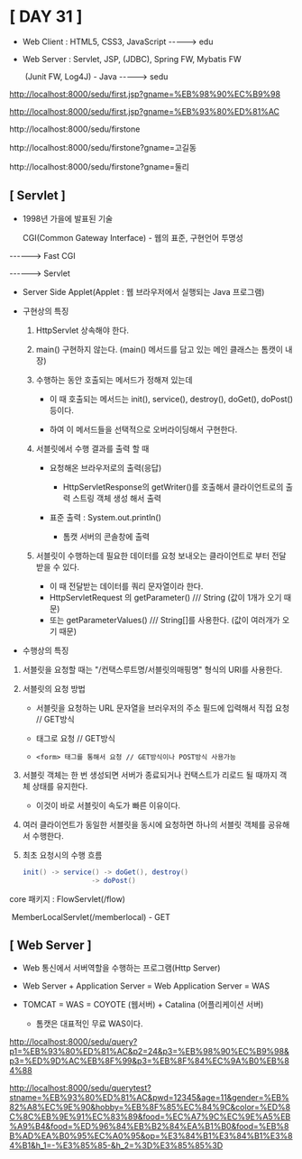 # [ DAY 31 ]



- Web Client : HTML5, CSS3, JavaScript	-----> edu

- Web Server : Servlet, JSP, (JDBC), Spring FW, Mybatis FW

  ​						(Junit FW, Log4J) - Java	-----> sedu



[http://localhost:8000/sedu/first.jsp?gname=%EB%98%90%EC%B9%98](http://localhost:8000/sedu/first.jsp?gname=또치)

[http://localhost:8000/sedu/first.jsp?gname=%EB%93%80%ED%81%AC](http://localhost:8000/sedu/first.jsp?gname=듀크)

http://localhost:8000/sedu/firstone

http://localhost:8000/sedu/firstone?gname=고길동

http://localhost:8000/sedu/firstone?gname=둘리



## [ Servlet ]

- 1998년 가을에 발표된 기술

  CGI(Common Gateway Interface) - 웹의 표준, 구현언어 투명성

------> Fast CGI

------> Servlet



- Server Side Applet(Applet : 웹 브라우저에서 실행되는 Java 프로그램)

  

- 구현상의 특징

  1. HttpServlet 상속해야 한다.

     

  2. main() 구현하지 않는다. (main() 메서드를 담고 있는 메인 클래스는 톰캣이 내장)

     

  3. 수행하는 동안 호출되는 메서드가 정해져 있는데

     - 이 때 호출되는 메서드는 init(), service(), destroy(), doGet(), doPost() 등이다.

     - 하여 이 메서드들을 선택적으로 오버라이딩해서 구현한다.

       

  4. 서블릿에서 수행 결과를 출력 할 때

     - 요청해온 브라우저로의 출력(응답)

       - HttpServletResponse의 getWriter()를 호출해서 클라이언트로의 출력 스트링 객체 생성 해서 출력

     - 표준 출력 : System.out.println() 

       - 톰캣 서버의 콘솔창에 출력

         

  5. 서블릿이 수행하는데 필요한 데이터를 요청 보내오는 클라이언트로 부터 전달받을 수 있다.

     - 이 때 전달받는 데이터를 쿼리 문자열이라 한다.
     - HttpServletRequest 의 getParameter() /// String (값이 1개가 오기 때문)
     - 또는 getParameterValues() /// String[]를 사용한다. (값이 여러개가 오기 때문)



- 수행상의 특징

1. 서블릿을 요청할 때는 "/컨택스루트명/서블릿의매핑명" 형식의 URI를 사용한다.

   

2. 서블릿의 요청 방법

   - 서블릿을 요청하는 URL 문자열을 브러우저의 주소 필드에 입력해서 직접 요청 // GET방식

   - <a> 태그로 요청 // GET방식

   - ```
     <form> 태그를 통해서 요청 // GET방식이나 POST방식 사용가능
     ```



3. 서블릿 객체는 한 번 생성되면 서버가 종료되거나 컨택스트가 리로드 될 때까지 객체 상태를 유지한다.

   - 이것이 바로 서블릿이 속도가 빠른 이유이다.

     

4. 여러 클라이언트가 동일한 서블릿을 동시에 요청하면 하나의 서블릿 객체를 공유해서 수행한다.

   

5. 최초 요청시의 수행 흐름

   ```java
   init() -> service() -> doGet(), destroy()
       				-> doPost()
   ```

   

core 패키지 : FlowServlet(/flow)

​						MemberLocalServlet(/memberlocal) - GET



## [ Web Server ]

- Web 통신에서 서버역할을 수행하는 프로그램(Http Server)

- Web Server + Application Server = Web Application Server = WAS
- TOMCAT = WAS = COYOTE (웹서버) + Catalina (어플리케이션 서버)
  - 톰캣은 대표적인 무료 WAS이다.

[http://localhost:8000/sedu/query?p1=%EB%93%80%ED%81%AC&p2=24&p3=%EB%98%90%EC%B9%98&p3=%ED%9D%AC%EB%8F%99&p3=%EB%8F%84%EC%9A%B0%EB%84%88](http://localhost:8000/sedu/query?p1=듀크&p2=24&p3=또치&p3=희동&p3=도우너)



[http://localhost:8000/sedu/querytest?stname=%EB%93%80%ED%81%AC&pwd=12345&age=11&gender=%EB%82%A8%EC%9E%90&hobby=%EB%8F%85%EC%84%9C&color=%ED%8C%8C%EB%9E%91%EC%83%89&food=%EC%A7%9C%EC%9E%A5%EB%A9%B4&food=%ED%96%84%EB%B2%84%EA%B1%B0&food=%EB%8B%AD%EA%B0%95%EC%A0%95&op=%E3%84%B1%E3%84%B1%E3%84%B1&h_1=-%E3%85%85-&h_2=%3D%E3%85%85%3D](http://localhost:8000/sedu/querytest?stname=듀크&pwd=12345&age=11&gender=남자&hobby=독서&color=파랑색&food=짜장면&food=햄버거&food=닭강정&op=ㄱㄱㄱ&h_1=-ㅅ-&h_2=%3Dㅅ%3D)